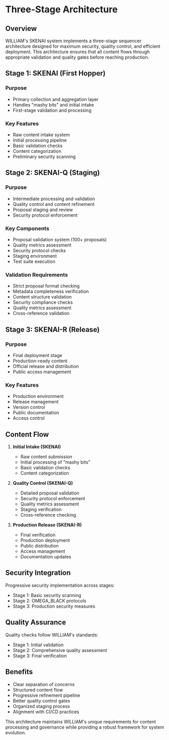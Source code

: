 # Three-Stage Architecture

## Overview

WILLIAM's SKENAI system implements a three-stage sequencer architecture designed for maximum security, quality control, and efficient deployment. This architecture ensures that all content flows through appropriate validation and quality gates before reaching production.

## Stage 1: SKENAI (First Hopper)

### Purpose
- Primary collection and aggregation layer
- Handles "mashy bits" and initial intake
- First-stage validation and processing

### Key Features
- Raw content intake system
- Initial processing pipeline
- Basic validation checks
- Content categorization
- Preliminary security scanning

## Stage 2: SKENAI-Q (Staging)

### Purpose
- Intermediate processing and validation
- Quality control and content refinement
- Proposal staging and review
- Security protocol enforcement

### Key Components
- Proposal validation system (100+ proposals)
- Quality metrics assessment
- Security protocol checks
- Staging environment
- Test suite execution

### Validation Requirements
- Strict proposal format checking
- Metadata completeness verification
- Content structure validation
- Security compliance checks
- Quality metrics assessment
- Cross-reference validation

## Stage 3: SKENAI-R (Release)

### Purpose
- Final deployment stage
- Production-ready content
- Official release and distribution
- Public access management

### Key Features
- Production environment
- Release management
- Version control
- Public documentation
- Access control

## Content Flow

1. **Initial Intake (SKENAI)**
   - Raw content submission
   - Initial processing of "mashy bits"
   - Basic validation checks
   - Content categorization

2. **Quality Control (SKENAI-Q)**
   - Detailed proposal validation
   - Security protocol enforcement
   - Quality metrics assessment
   - Staging verification
   - Cross-reference checking

3. **Production Release (SKENAI-R)**
   - Final verification
   - Production deployment
   - Public distribution
   - Access management
   - Documentation updates

## Security Integration

Progressive security implementation across stages:
- Stage 1: Basic security scanning
- Stage 2: OMEGA_BLACK protocols
- Stage 3: Production security measures

## Quality Assurance

Quality checks follow WILLIAM's standards:
- Stage 1: Initial validation
- Stage 2: Comprehensive quality assessment
- Stage 3: Final verification

## Benefits

- Clear separation of concerns
- Structured content flow
- Progressive refinement pipeline
- Better quality control gates
- Organized staging process
- Alignment with CI/CD practices

This architecture maintains WILLIAM's unique requirements for content processing and governance while providing a robust framework for system evolution.

